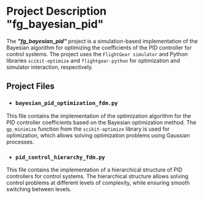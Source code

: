 # Project Description "fg_bayesian_pid"
The ***"fg_bayesian_pid"*** project is a simulation-based implementation of the Bayesian algorithm for optimizing the coefficients of the PID controller for control systems. The project uses the ```FlightGear simulator``` and Python libraries ```scikit-optimize``` and ```flightgear-python``` for optimization and simulator interaction, respectively.

## Project Files
+ ### ```bayesian_pid_optimization_fdm.py```

This file contains the implementation of the optimization algorithm for the PID controller coefficients based on the Bayesian optimization method. The ```gp_minimize``` function from the ```scikit-optimize``` library is used for optimization, which allows solving optimization problems using Gaussian processes.
<br>

+ ### ```pid_control_hierarchy_fdm.py```

This file contains the implementation of a hierarchical structure of PID controllers for control systems. The hierarchical structure allows solving control problems at different levels of complexity, while ensuring smooth switching between levels.
